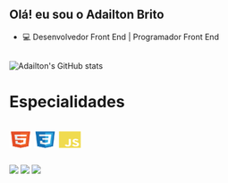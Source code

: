 ## Olá! eu sou o Adailton Brito
- 💻 Desenvolvedor Front End | Programador Front End

  ##
  <div>
  
![Adailton's GitHub stats](https://github-readme-stats.vercel.app/api?username=Adailton-dev&show_icons=true&theme=radical)
 </div>
 
##
<div>
 <h1 >Especialidades</h1>
</div>
<div style="display: inline_block"><br>
  <img align="center" alt="Adailton-HTML" height="30" width="40" src="https://raw.githubusercontent.com/devicons/devicon/master/icons/html5/html5-original.svg">
  <img align="center" alt="Adailton-CSS" height="30" width="40" src="https://raw.githubusercontent.com/devicons/devicon/master/icons/css3/css3-original.svg">
  <img align="center" alt="Adailton-Js" height="30" width="40" src="https://raw.githubusercontent.com/devicons/devicon/master/icons/javascript/javascript-plain.svg">
</div>
  
##
 
<div> 
 
  
  <a href = "mailto:djadailtondetartaruga@hotmail.com"><img src="https://img.shields.io/badge/-Gmail-%23333?style=for-the-badge&logo=gmail&logoColor=white" target="_blank"></a>
  <a href="adailton-santos-da-silva-brito" target="_blank"><img src="https://img.shields.io/badge/-LinkedIn-%230077B5?style=for-the-badge&logo=linkedin&logoColor=white" target="_blank"></a> 
  <a href = "https://wa.me/5575982965572"><img src="https://img.shields.io/badge/WhatsApp-25D366?style=for-the-badge&logo=whatsapp&logoColor=white" target="_blank"></a>
</div>

##

<!---
Adailton-dev/Adailton-dev is a ✨ special ✨ repository because its `README.md` (this file) appears on your GitHub profile.
You can click the Preview link to take a look at your changes.
--->

